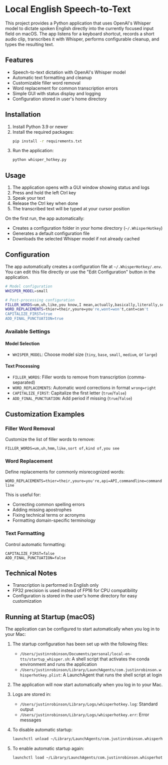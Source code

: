 # Local English Speech-to-Text

This project provides a Python application that uses OpenAI's Whisper model to dictate spoken English directly into the currently focused input field on macOS. The app listens for a keyboard shortcut, records a short audio clip, transcribes it with Whisper, performs configurable cleanup, and types the resulting text.

## Features

- Speech-to-text dictation with OpenAI's Whisper model
- Automatic text formatting and cleanup
- Customizable filler word removal
- Word replacement for common transcription errors
- Simple GUI with status display and logging
- Configuration stored in user's home directory

## Installation

1. Install Python 3.9 or newer
2. Install the required packages:
   ```bash
   pip install -r requirements.txt
   ```
3. Run the application:
   ```bash
   python whisper_hotkey.py
   ```

## Usage

1. The application opens with a GUI window showing status and logs
2. Press and hold the left Ctrl key
3. Speak your text
4. Release the Ctrl key when done
5. The transcribed text will be typed at your cursor position

On the first run, the app automatically:
- Creates a configuration folder in your home directory (`~/.WhisperHotkey`)
- Generates a default configuration file
- Downloads the selected Whisper model if not already cached

## Configuration

The app automatically creates a configuration file at `~/.WhisperHotkey/.env`. You can edit this file directly or use the "Edit Configuration" button in the application.

```bash
# Model configuration
WHISPER_MODEL=small

# Post-processing configuration
FILLER_WORDS=um,uh,like,you know,I mean,actually,basically,literally,sort of,kind of,anyway
WORD_REPLACEMENTS=thier=their,youre=you're,wont=won't,cant=can't
CAPITALIZE_FIRST=true
ADD_FINAL_PUNCTUATION=true
```

### Available Settings

#### Model Selection
- `WHISPER_MODEL`: Choose model size (`tiny`, `base`, `small`, `medium`, or `large`)

#### Text Processing
- `FILLER_WORDS`: Filler words to remove from transcription (comma-separated)
- `WORD_REPLACEMENTS`: Automatic word corrections in format `wrong=right`
- `CAPITALIZE_FIRST`: Capitalize the first letter (`true`/`false`)
- `ADD_FINAL_PUNCTUATION`: Add period if missing (`true`/`false`)

## Customization Examples

### Filler Word Removal

Customize the list of filler words to remove:
```
FILLER_WORDS=um,uh,hmm,like,sort of,kind of,you see
```

### Word Replacement

Define replacements for commonly misrecognized words:
```
WORD_REPLACEMENTS=thier=their,youre=you're,api=API,commandline=command line
```

This is useful for:
- Correcting common spelling errors
- Adding missing apostrophes
- Fixing technical terms or acronyms
- Formatting domain-specific terminology

### Text Formatting

Control automatic formatting:
```
CAPITALIZE_FIRST=false
ADD_FINAL_PUNCTUATION=false
```

## Technical Notes

- Transcription is performed in English only
- FP32 precision is used instead of FP16 for CPU compatibility
- Configuration is stored in the user's home directory for easy customization

## Running at Startup (macOS)

The application can be configured to start automatically when you log in to your Mac:

1. The startup configuration has been set up with the following files:
   - `/Users/justinrobinson/Documents/personal/local-en-tts/startup_whisper.sh`: A shell script that activates the conda environment and runs the application
   - `/Users/justinrobinson/Library/LaunchAgents/com.justinrobinson.whisperhotkey.plist`: A LaunchAgent that runs the shell script at login

2. The application will now start automatically when you log in to your Mac.

3. Logs are stored in:
   - `/Users/justinrobinson/Library/Logs/whisperhotkey.log`: Standard output
   - `/Users/justinrobinson/Library/Logs/whisperhotkey.err`: Error messages

4. To disable automatic startup:
   ```bash
   launchctl unload ~/Library/LaunchAgents/com.justinrobinson.whisperhotkey.plist
   ```

5. To enable automatic startup again:
   ```bash
   launchctl load ~/Library/LaunchAgents/com.justinrobinson.whisperhotkey.plist
   ```
